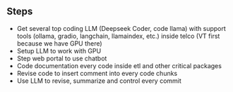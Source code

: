 
## Steps

- Get several top coding LLM (Deepseek Coder, code llama) with support tools (ollama, gradio, langchain, llamaindex, etc.) inside telco (VT first because we have GPU there)
- Setup LLM to work with GPU
- Step web portal to use chatbot
- Code documentation every code inside etl and other critical packages
- Revise code to insert comment into every code chunks
- Use LLM to revise, summarize and control every commit

